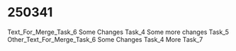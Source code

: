 # 250341
Text_For_Merge_Task_6 Some Changes  Task_4
Some more changes Task_5
Other_Text_For_Merge_Task_6 Some Changes  Task_4
More Task_7